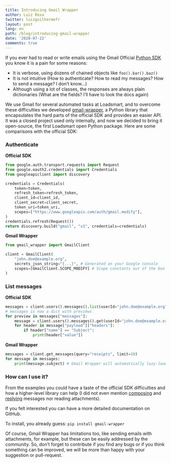 ```yaml
---
title: Introducing Gmail Wrapper
author: Luiz Rosa
twitter: luizguilhermefr
layout: post
lang: en
path: /blog/introducing-gmail-wrapper
date: '2020-07-22'
comments: true
---
```


If you ever had to read or write emails using the Gmail Official [Python SDK](https://googleapis.github.io/google-api-python-client/docs/dyn/gmail_v1.html) you know it is a pain for some reasons:

- It is verbose, using dozens of chained objects like `foo().bar().baz()`
- It is not intuitive (How to authenticate? How to read my messages? How to send a message? I don’t know...)
- Although using a lot of classes, the responses are always plain dictionaries (What are the fields? I’ll have to look the docs again)

We use Gmail for several automated tasks at Loadsmart, and to overcome these difficulties we developed [gmail-wrapper](https://github.com/loadsmart/gmail-wrapper), a Python library that encapsulates the hard parts of the official SDK and provides an easier API.
It was a closed project used only internally, and now we decided to bring it open-source, the first Loadsmart open Python package.
Here are some comparisons with the official SDK:

### Authenticate

**Official SDK**

```python
from google.auth.transport.requests import Request
from google.oauth2.credentials import Credentials
from googleapiclient import discovery

credentials = Credentials(
    token=token,
    refresh_token=refresh_token,
    client_id=client_id,
    client_secret=client_secret,
    token_uri=token_uri,
    scopes=["https://www.googleapis.com/auth/gmail.modify"],
)
credentials.refresh(Request())
return discovery.build("gmail", "v1", credentials=credentials)
```

**Gmail Wrapper**

```python
from gmail_wrapper import GmailClient

client = GmailClient(
    "john.doe@example.org",
    secrets_json_string="{...}", # Generated on your Google console
    scopes=[GmailClient.SCOPE_MODIFY] # Scope constants out of the box
)
```

### List messages

**Official SDK**

```python
messages = client.users().messages().list(userId="john.doe@example.org", q="receipts", maxResult=10).execute()
# messages is now a dict with previews
for preview in messages["messages"]:
    message = client.users().messages().get(userId="john.doe@example.org", id=preview["id"])
    for header in message["payload"]["headers"]:
        if header["name"] == "Subject":
            print(header["value"])
```

**Gmail Wrapper**

```python
messages = client.get_messages(query="receipts", limit=10)
for message in messages:
    print(message.subject) # Gmail Wrapper will automatically lazy-load the properties as you need them
```

### How can I use it?

From the examples you could have a taste of the official SDK difficulties and how a higher-level library can help (I did not even mention [composing](https://developers.google.com/gmail/api/guides/sending#creating_messages) and [replying](https://stackoverflow.com/questions/32589476/how-to-send-a-reply-with-gmail-api/32591614#32591614) messages nor reading attachments).

If you felt interested you can have a more detailed documentation on GitHub.

To install, you already guess: `pip install gmail-wrapper`

Of course, Gmail Wrapper has limitations too, like sending emails with attachments, for example, but these can be easily addressed by the community.
So, don’t forget to contribute if you find any bugs or if you think something can be improved, we will be more than happy with your suggestion or pull-request.
